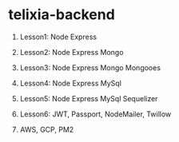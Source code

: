 # telixia-backend

1. Lesson1: Node Express

2. Lesson2: Node Express Mongo

3. Lesson3: Node Express Mongo Mongooes

4. Lesson4: Node Express MySql

5. Lesson5: Node Express MySql Sequelizer

6. Lesson6: JWT, Passport, NodeMailer, Twillow

7. AWS, GCP, PM2
